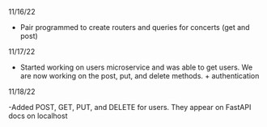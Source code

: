 11/16/22

- Pair programmed to create routers and queries for concerts (get and post)

11/17/22

- Started working on users microservice and was able to get users. We are now working on the post, put, and delete methods. + authentication

11/18/22

-Added POST, GET, PUT, and DELETE for users. They appear on FastAPI docs on localhost
